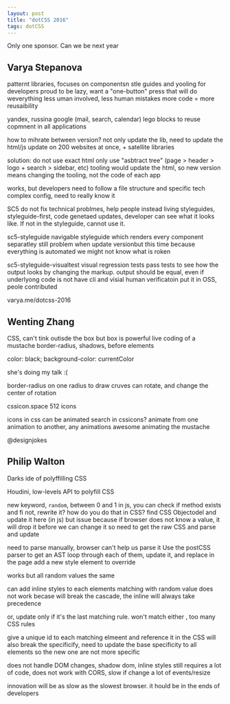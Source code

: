 ```yaml
---
layout: post
title: "dotCSS 2016"
tags: dotCSS
---
```


Only one sponsor. Can we be next year

## Varya Stepanova
patternt libraries, focuses on componentsn stle guides and yooling for
developers
proud to be lazy, want a "one-button" press that will do weverything
less uman involved, less human mistakes
more code = more reusaibility

yandex, russina google (mail, search, calendar)
lego blocks to reuse copmnent in all applications

how to mihrate between version?
not only update the lib, need to update the html/js
update on 200 websites at once, + satellite libraries

solution: do not use exact html
only use "asbtract tree" (page > header > logo + search > sidebar, etc)
tooling would update the html, so new version means changing the tooling, not
the code of each app

works, but developers need to follow a file structure and specific tech
complex config, need to really know it

SC5
do not fix technical problmes, help people instead
living styleguides, styleguide-first, code genetaed updates, developer can see
what it looks like. If not in the styleguide, cannot use it.


sc5-styleguide navigable styleguide which renders every component separatley
still problem when update versionbut this time because everything is automated
we might not know what is roken

sc5-styleguide-visualtest
visual regression tests
pass tests to see how the output looks by changing the markup. output should be
equal, even if underlyong code is not
have cli and visial human verificatoin
put it in OSS, peole contributed

varya.me/dotcss-2016

## Wenting Zhang

CSS, can't tink outisde the box
but box is powerful
live coding of a mustache
border-radius, shadows, before elements

color: black;
background-color: currentColor

she's doing my talk :(

border-radius on one radius to draw cruves
can rotate, and change the center of rotation

cssicon.space
512 icons

icons in css can be animated
search in cssicons?
animate from one animation to another, any animations awesome
animating the mustache

@designjokes



## Philip Walton
Darks ide of polyffilling CSS

Houdini, low-levels API to polyfill CSS

new keyword, `random`, between 0 and 1
in js, you can check if method exists and fi not, rewrite it? how do you do that
in CSS?
find CSS Objectodel and update it here (in js)
but issue because if browser does not know a value, it will drop it before we
can change it
so need to get the raw CSS and parse and update

need to parse manually, browser can't help us parse it
Use the postCSS parser to get an AST
loop through each of them, update it, and replace in the page
add a new style element to override

works but all random values the same

can add inline styles to each elements matching with random value
does not work becase will break the cascade, the inline will always take
precedence

or, update only if it's the last matching rule. won't match either , too many
CSS rules

give a unique id to each matching elmeent and reference it in the CSS
will also break the specificify, need to update the base specificity to all
elements so the new one are not more specific

does not handle DOM changes, shadow dom, inline styles
still requires a lot of code, does not work with CORS, slow if change a lot of
events/resize

innovation will be as slow as the slowest browser. it hould be in the ends of
developers






